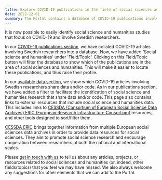 ```yaml
---
title: Explore COVID-19 publications in the field of social sciences and humanities on the Portal  # short
date: 2022-12-01
summary: The Portal contains a database of COVID-19 publications involving Swedish researchers, and an available data section that shows which share data and/or code. It has long been possible to filter both the database and available databases by certain topics. Now, it is possible to identify the research, data, and code related to social sciences and humanities.
---
```


It is now possible to easily identify social science and humanities studies that focus on COVID-19 and involve Swedish researchers.

In our [COVID-19 publications section](/publications/), we have collated COVID-19 articles involving Swedish researchers into a database. Now, we have added 'Social science and humanities' under 'Field/Topic'. Clicking on this Field/Topic button will filter the database to show which of the publications are in the area of social sciences and humanities. This will make it easier to locate these publications, and thus raise their profile.

In our [available data section](/datasets/all/), we show which COVID-19 articles involving Swedish researchers share data and/or code. As in our publications section, we have added a filter to facilitate the identification of social science and humanities research that share data and/or code. This page also contains links to external resources that include social science and humanities data. This includes links to [CESSDA (Consortium of European Social Science Data Archives) ERIC (European Research Infrastructure Consortium)](https://www.cessda.eu) resources, and other tools designed to sort/filter them.

[CESSDA ERIC](https://www.cessda.eu) brings together information from multiple European social sciences data archives in order to provide data resources for social sciences. They aim to promote social science research and encourage cooperation between researchers at both the national and international scales.

Please [get in touch with us](/contact/) to tell us about any articles, projects, or resources related to social sciences and humanities (or, indeed, other fields/topics) that you feel we may have missed. We also always welcome any suggestions for other elements that we can add to the Portal.
